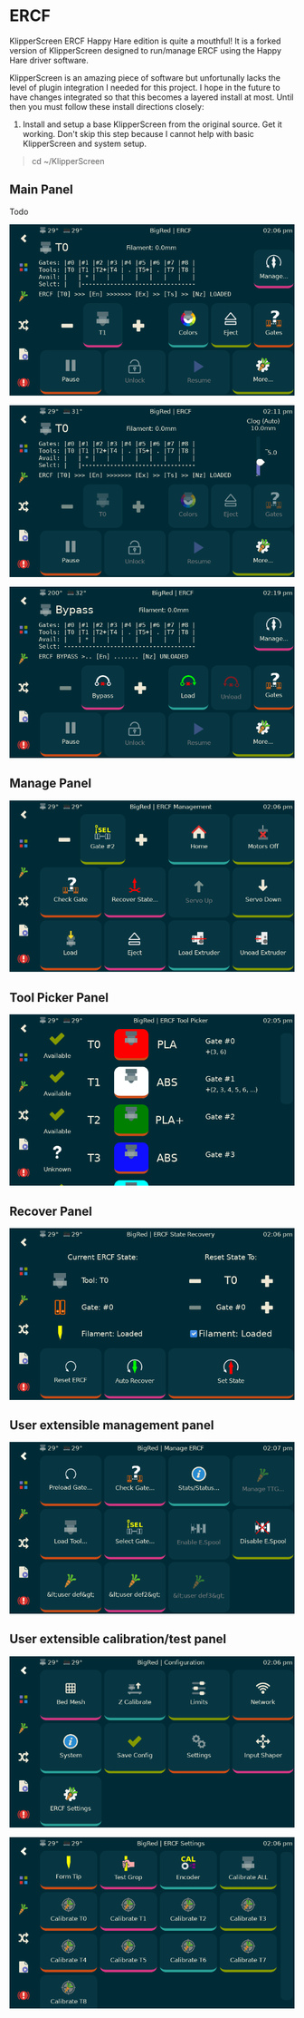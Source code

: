 # ERCF

KlipperScreen ERCF Happy Hare edition is quite a mouthful!  It is a forked version of KlipperScreen designed to run/manage ERCF using the Happy Hare driver software.

KlipperScreen is an amazing piece of software but unfortunally lacks the level of plugin integration I needed for this project.  I hope in the future to have changes integrated so that this becomes a layered install at most.  Until then you must follow these install directions closely:

1. Install and setup a base KlipperScreen from the original source. Get it working. Don't skip this step because I cannot help with basic KlipperScreen and system setup.

  > cd ~/KlipperScreen
  >


## Main Panel
Todo

![ercf_panel_non_printing](img/ercf/ercf_main.png)

![ercf_panel_printing](img/ercf/ercf_main_printing.png)

![ercf_panel_bypass](img/ercf/ercf_main_bypass.png)


## Manage Panel

![ercf_manage](img/ercf/ercf_manage.png)

## Tool Picker Panel

![ercf_picker](img/ercf/ercf_picker.png)

## Recover Panel

![ercf_recover](img/ercf/ercf_recover.png)

## User extensible management panel

![ercf_manage_menu](img/ercf/ercf_user_manage_menu.png)

## User extensible calibration/test panel

![ercf_klipperscreen](img/ercf/klipperscreen_config.png)

![ercf_calibration_menu](img/ercf/ercf_user_calibration_menu.png)

